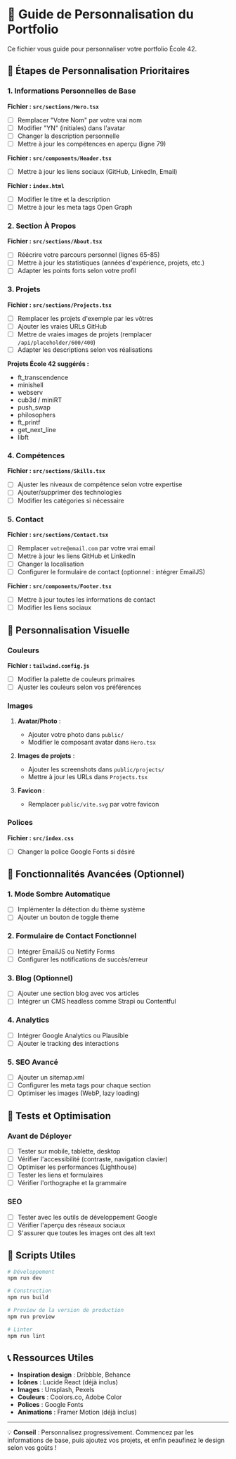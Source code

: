 # 📝 Guide de Personnalisation du Portfolio

Ce fichier vous guide pour personnaliser votre portfolio École 42.

## 🎯 Étapes de Personnalisation Prioritaires

### 1. Informations Personnelles de Base

**Fichier : `src/sections/Hero.tsx`**
- [ ] Remplacer "Votre Nom" par votre vrai nom
- [ ] Modifier "YN" (initiales) dans l'avatar
- [ ] Changer la description personnelle
- [ ] Mettre à jour les compétences en aperçu (ligne 79)

**Fichier : `src/components/Header.tsx`**
- [ ] Mettre à jour les liens sociaux (GitHub, LinkedIn, Email)

**Fichier : `index.html`**
- [ ] Modifier le titre et la description
- [ ] Mettre à jour les meta tags Open Graph

### 2. Section À Propos

**Fichier : `src/sections/About.tsx`**
- [ ] Réécrire votre parcours personnel (lignes 65-85)
- [ ] Mettre à jour les statistiques (années d'expérience, projets, etc.)
- [ ] Adapter les points forts selon votre profil

### 3. Projets

**Fichier : `src/sections/Projects.tsx`**
- [ ] Remplacer les projets d'exemple par les vôtres
- [ ] Ajouter les vraies URLs GitHub
- [ ] Mettre de vraies images de projets (remplacer `/api/placeholder/600/400`)
- [ ] Adapter les descriptions selon vos réalisations

**Projets École 42 suggérés :**
- ft_transcendence
- minishell
- webserv
- cub3d / miniRT
- push_swap
- philosophers
- ft_printf
- get_next_line
- libft

### 4. Compétences

**Fichier : `src/sections/Skills.tsx`**
- [ ] Ajuster les niveaux de compétence selon votre expertise
- [ ] Ajouter/supprimer des technologies
- [ ] Modifier les catégories si nécessaire

### 5. Contact

**Fichier : `src/sections/Contact.tsx`**
- [ ] Remplacer `votre@email.com` par votre vrai email
- [ ] Mettre à jour les liens GitHub et LinkedIn
- [ ] Changer la localisation
- [ ] Configurer le formulaire de contact (optionnel : intégrer EmailJS)

**Fichier : `src/components/Footer.tsx`**
- [ ] Mettre à jour toutes les informations de contact
- [ ] Modifier les liens sociaux

## 🎨 Personnalisation Visuelle

### Couleurs

**Fichier : `tailwind.config.js`**
- [ ] Modifier la palette de couleurs primaires
- [ ] Ajuster les couleurs selon vos préférences

### Images

1. **Avatar/Photo** :
   - Ajouter votre photo dans `public/`
   - Modifier le composant avatar dans `Hero.tsx`

2. **Images de projets** :
   - Ajouter les screenshots dans `public/projects/`
   - Mettre à jour les URLs dans `Projects.tsx`

3. **Favicon** :
   - Remplacer `public/vite.svg` par votre favicon

### Polices

**Fichier : `src/index.css`**
- [ ] Changer la police Google Fonts si désiré

## 🚀 Fonctionnalités Avancées (Optionnel)

### 1. Mode Sombre Automatique
- [ ] Implémenter la détection du thème système
- [ ] Ajouter un bouton de toggle theme

### 2. Formulaire de Contact Fonctionnel
- [ ] Intégrer EmailJS ou Netlify Forms
- [ ] Configurer les notifications de succès/erreur

### 3. Blog (Optionnel)
- [ ] Ajouter une section blog avec vos articles
- [ ] Intégrer un CMS headless comme Strapi ou Contentful

### 4. Analytics
- [ ] Intégrer Google Analytics ou Plausible
- [ ] Ajouter le tracking des interactions

### 5. SEO Avancé
- [ ] Ajouter un sitemap.xml
- [ ] Configurer les meta tags pour chaque section
- [ ] Optimiser les images (WebP, lazy loading)

## 📱 Tests et Optimisation

### Avant de Déployer
- [ ] Tester sur mobile, tablette, desktop
- [ ] Vérifier l'accessibilité (contraste, navigation clavier)
- [ ] Optimiser les performances (Lighthouse)
- [ ] Tester les liens et formulaires
- [ ] Vérifier l'orthographe et la grammaire

### SEO
- [ ] Tester avec les outils de développement Google
- [ ] Vérifier l'aperçu des réseaux sociaux
- [ ] S'assurer que toutes les images ont des alt text

## 🔧 Scripts Utiles

```bash
# Développement
npm run dev

# Construction
npm run build

# Preview de la version de production
npm run preview

# Linter
npm run lint
```

## 📞 Ressources Utiles

- **Inspiration design** : Dribbble, Behance
- **Icônes** : Lucide React (déjà inclus)
- **Images** : Unsplash, Pexels
- **Couleurs** : Coolors.co, Adobe Color
- **Polices** : Google Fonts
- **Animations** : Framer Motion (déjà inclus)

---

💡 **Conseil** : Personnalisez progressivement. Commencez par les informations de base, puis ajoutez vos projets, et enfin peaufinez le design selon vos goûts !
